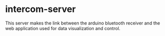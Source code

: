 # intercom-server
This server makes the link between the arduino bluetooth receiver and the web application used for data visualization and control. 
